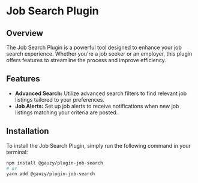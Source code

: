 # Job Search Plugin

## Overview

The Job Search Plugin is a powerful tool designed to enhance your job search experience. Whether you're a job seeker or an employer, this plugin offers features to streamline the process and improve efficiency.

## Features

-   **Advanced Search:** Utilize advanced search filters to find relevant job listings tailored to your preferences.
-   **Job Alerts:** Set up job alerts to receive notifications when new job listings matching your criteria are posted.

## Installation

To install the Job Search Plugin, simply run the following command in your terminal:

```bash
npm install @gauzy/plugin-job-search
# or
yarn add @gauzy/plugin-job-search
```
